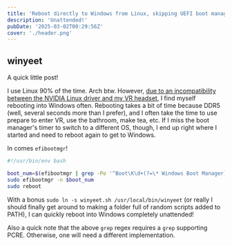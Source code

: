 ```yaml
---
title: 'Reboot directly to Windows from Linux, skipping UEFI boot manager'
description: 'Unattended!'
pubDate: '2025-03-02T00:29:56Z'
cover: './header.png'
---
```


## winyeet
A quick little post!

I use Linux 90% of the time. Arch btw.
However, [due to an incompatibility between the NVIDIA Linux driver and my VR headset](https://forums.developer.nvidia.com/t/bigscreen-beyond-hmd-unable-to-be-initialized-on-nvidia-possibly-due-to-dsc-bpp-issue/294108/1), 
I find myself rebooting into Windows often.
Rebooting takes a bit of time because DDR5 (well, several seconds more than I prefer),
and I often take the time to use prepare to enter VR, use the bathroom, make tea, etc.
If I miss the boot manager's timer to switch to a different OS, though, I end up right where I started and need to reboot again to get to Windows.

In comes `efibootmgr`!

```bash
#!/usr/bin/env bash

boot_num=$(efibootmgr | grep -Po '^Boot\K\d+(?=\* Windows Boot Manager)')
sudo efibootmgr -n $boot_num
sudo reboot
```

With a bonus `sudo ln -s winyeet.sh /usr/local/bin/winyeet` (or really I should finally get around to making a folder full of random scripts added to PATH), I can quickly reboot into Windows completely unattended!

Also a quick note that the above `grep` regex requires a `grep` supporting PCRE. Otherwise, one will need a different implementation.